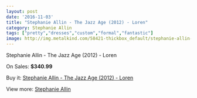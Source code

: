 ```yaml
---
layout: post
date: '2016-11-03'
title: "Stephanie Allin - The Jazz Age (2012) - Loren"
category: Stephanie Allin
tags: ["pretty","dresses","custom","formal","fantastic"]
image: http://img.metalkind.com/58421-thickbox_default/stephanie-allin-the-jazz-age-2012-loren.jpg
---
```

Stephanie Allin - The Jazz Age (2012) - Loren

On Sales: **$340.99**
<a href="https://www.metalkind.com/en/stephanie-allin/15635-stephanie-allin-the-jazz-age-2012-loren.html"><amp-img layout="responsive" width="600" height="600" src="//img.metalkind.com/58421-thickbox_default/stephanie-allin-the-jazz-age-2012-loren.jpg" alt="Stephanie Allin - The Jazz Age (2012) - Loren 0" /></a>
<a href="https://www.metalkind.com/en/stephanie-allin/15635-stephanie-allin-the-jazz-age-2012-loren.html"><amp-img layout="responsive" width="600" height="600" src="//img.metalkind.com/58422-thickbox_default/stephanie-allin-the-jazz-age-2012-loren.jpg" alt="Stephanie Allin - The Jazz Age (2012) - Loren 1" /></a>
<a href="https://www.metalkind.com/en/stephanie-allin/15635-stephanie-allin-the-jazz-age-2012-loren.html"><amp-img layout="responsive" width="600" height="600" src="//img.metalkind.com/58423-thickbox_default/stephanie-allin-the-jazz-age-2012-loren.jpg" alt="Stephanie Allin - The Jazz Age (2012) - Loren 2" /></a>
<a href="https://www.metalkind.com/en/stephanie-allin/15635-stephanie-allin-the-jazz-age-2012-loren.html"><amp-img layout="responsive" width="600" height="600" src="//img.metalkind.com/58424-thickbox_default/stephanie-allin-the-jazz-age-2012-loren.jpg" alt="Stephanie Allin - The Jazz Age (2012) - Loren 3" /></a>
<a href="https://www.metalkind.com/en/stephanie-allin/15635-stephanie-allin-the-jazz-age-2012-loren.html"><amp-img layout="responsive" width="600" height="600" src="//img.metalkind.com/58425-thickbox_default/stephanie-allin-the-jazz-age-2012-loren.jpg" alt="Stephanie Allin - The Jazz Age (2012) - Loren 4" /></a>

Buy it: [Stephanie Allin - The Jazz Age (2012) - Loren](https://www.metalkind.com/en/stephanie-allin/15635-stephanie-allin-the-jazz-age-2012-loren.html "Stephanie Allin - The Jazz Age (2012) - Loren")

View more: [Stephanie Allin](https://www.metalkind.com/en/185-stephanie-allin "Stephanie Allin")